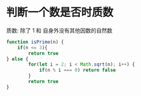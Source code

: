 # 判断一个数是否时质数

质数: 除了 1 和 自身外没有其他因数的自然数

```js
function isPrime(n) {
    if(n <= 3){
        return true
} else {
        for(let i = 2; i < Math.sqrt(n); i++) {
            if(n % i === 0) return false
        }
        return true
}
```